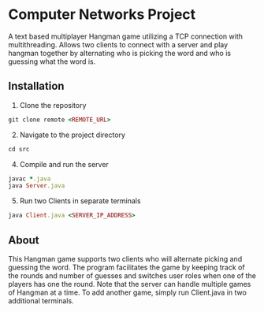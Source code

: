 # Computer Networks Project
A text based multiplayer Hangman game utilizing a TCP connection with multithreading. Allows two clients to connect with a server and play hangman together by alternating who is picking the word and who is guessing what the word is. 

## Installation
1. Clone the repository
```rb
git clone remote <REMOTE_URL>
```
2. Navigate to the project directory
```rb
cd src
```
4. Compile and run the server
```rb
javac *.java
java Server.java
```
5. Run two Clients in separate terminals
```rb
java Client.java <SERVER_IP_ADDRESS>
```
## About
This Hangman game supports two clients who will alternate picking and guessing the word. The program facilitates the game by keeping track of the rounds and number of guesses and switches user roles when one of the players has one the round. Note that the server can handle multiple games of Hangman at a time. To add another game, simply run Client.java in two additional terminals.
